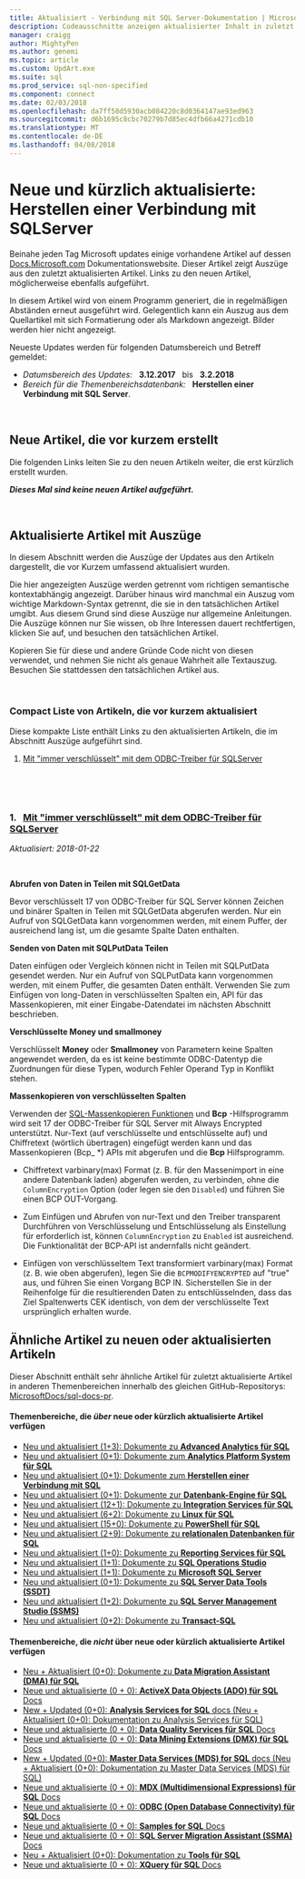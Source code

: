```yaml
---
title: Aktualisiert - Verbindung mit SQL Server-Dokumentation | Microsoft Docs
description: Codeausschnitte anzeigen aktualisierter Inhalt in zuletzt geänderten Dokumentation für die Verbindung mit Microsoft SQL Server herstellen.
manager: craigg
author: MightyPen
ms.author: genemi
ms.topic: article
ms.custom: UpdArt.exe
ms.suite: sql
ms.prod_service: sql-non-specified
ms.component: connect
ms.date: 02/03/2018
ms.openlocfilehash: da7ff58d5930acb084220c8d0364147ae93ed963
ms.sourcegitcommit: d6b1695c8cbc70279b7d85ec4dfb66a4271cdb10
ms.translationtype: MT
ms.contentlocale: de-DE
ms.lasthandoff: 04/08/2018
---
```

# <a name="new-and-recently-updated-connect-to-sql-server"></a>Neue und kürzlich aktualisierte: Herstellen einer Verbindung mit SQLServer



Beinahe jeden Tag Microsoft updates einige vorhandene Artikel auf dessen [Docs.Microsoft.com](http://docs.microsoft.com/) Dokumentationswebsite. Dieser Artikel zeigt Auszüge aus den zuletzt aktualisierten Artikel. Links zu den neuen Artikel, möglicherweise ebenfalls aufgeführt.

In diesem Artikel wird von einem Programm generiert, die in regelmäßigen Abständen erneut ausgeführt wird. Gelegentlich kann ein Auszug aus dem Quellartikel mit sich Formatierung oder als Markdown angezeigt. Bilder werden hier nicht angezeigt.

Neueste Updates werden für folgenden Datumsbereich und Betreff gemeldet:



- *Datumsbereich des Updates:* &nbsp; **3.12.2017** &nbsp; bis &nbsp; **3.2.2018**
- *Bereich für die Themenbereichsdatenbank:* &nbsp; **Herstellen einer Verbindung mit SQL Server**.




&nbsp;

## <a name="new-articles-created-recently"></a>Neue Artikel, die vor kurzem erstellt

Die folgenden Links leiten Sie zu den neuen Artikeln weiter, die erst kürzlich erstellt wurden.


***Dieses Mal sind keine neuen Artikel aufgeführt.***



&nbsp;

## <a name="updated-articles-with-excerpts"></a>Aktualisierte Artikel mit Auszüge

In diesem Abschnitt werden die Auszüge der Updates aus den Artikeln dargestellt, die vor Kurzem umfassend aktualisiert wurden.

Die hier angezeigten Auszüge werden getrennt vom richtigen semantische kontextabhängig angezeigt. Darüber hinaus wird manchmal ein Auszug vom wichtige Markdown-Syntax getrennt, die sie in den tatsächlichen Artikel umgibt. Aus diesem Grund sind diese Auszüge nur allgemeine Anleitungen. Die Auszüge können nur Sie wissen, ob Ihre Interessen dauert rechtfertigen, klicken Sie auf, und besuchen den tatsächlichen Artikel.

Kopieren Sie für diese und andere Gründe Code nicht von diesen verwendet, und nehmen Sie nicht als genaue Wahrheit alle Textauszug. Besuchen Sie stattdessen den tatsächlichen Artikel aus.





&nbsp;

<a name="compactupdatedlist"/>

### <a name="compact-list-of-articles-updated-recently"></a>Compact Liste von Artikeln, die vor kurzem aktualisiert

Diese kompakte Liste enthält Links zu den aktualisierten Artikeln, die im Abschnitt Auszüge aufgeführt sind.

1. [Mit "immer verschlüsselt" mit dem ODBC-Treiber für SQLServer](#TitleNum_1)




&nbsp;

&nbsp;

<a name="TitleNum_1"/>

### <a name="1-nbsp-using-always-encrypted-with-the-odbc-driver-for-sql-serverodbcusing-always-encrypted-with-the-odbc-drivermd"></a>1. &nbsp; [Mit "immer verschlüsselt" mit dem ODBC-Treiber für SQLServer](odbc/using-always-encrypted-with-the-odbc-driver.md)

*Aktualisiert: 2018-01-22* &nbsp; &nbsp; &nbsp; &nbsp; &nbsp; 

<!-- Source markdown line 524.  ms.author= "v-chojas".  -->

&nbsp;


<!-- git diff --ignore-all-space --unified=0 a52abae2a8f27c3b5bc411ef758610116a608f9f 352368eb269b98ab5ca3a9791fae2e70bf26277a  (PR=4686  ,  Filename=using-always-encrypted-with-the-odbc-driver.md  ,  Dirpath=docs\connect\odbc\  ,  MergeCommitSha40=82c9868b5bf95e5b0c68137ba434ddd37fc61072) -->



**Abrufen von Daten in Teilen mit SQLGetData**

Bevor verschlüsselt 17 von ODBC-Treiber für SQL Server können Zeichen und binärer Spalten in Teilen mit SQLGetData abgerufen werden. Nur ein Aufruf von SQLGetData kann vorgenommen werden, mit einem Puffer, der ausreichend lang ist, um die gesamte Spalte Daten enthalten.

**Senden von Daten mit SQLPutData Teilen**

Daten einfügen oder Vergleich können nicht in Teilen mit SQLPutData gesendet werden. Nur ein Aufruf von SQLPutData kann vorgenommen werden, mit einem Puffer, die gesamten Daten enthält. Verwenden Sie zum Einfügen von long-Daten in verschlüsselten Spalten ein, API für das Massenkopieren, mit einer Eingabe-Datendatei im nächsten Abschnitt beschrieben.

**Verschlüsselte Money und smallmoney**

Verschlüsselt **Money** oder **Smallmoney** von Parametern keine Spalten angewendet werden, da es ist keine bestimmte ODBC-Datentyp die Zuordnungen für diese Typen, wodurch Fehler Operand Typ in Konflikt stehen.

**Massenkopieren von verschlüsselten Spalten**


Verwenden der [SQL-Massenkopieren Funktionen](odbc/../../relational-databases/native-client-odbc-bulk-copy-operations/performing-bulk-copy-operations-odbc.md) und **Bcp** -Hilfsprogramm wird seit 17 der ODBC-Treiber für SQL Server mit Always Encrypted unterstützt. Nur-Text (auf verschlüsselte und entschlüsselte auf) und Chiffretext (wörtlich übertragen) eingefügt werden kann und das Massenkopieren (Bcp_ *) APIs mit abgerufen und die **Bcp** Hilfsprogramm.

- Chiffretext varbinary(max) Format (z. B. für den Massenimport in eine andere Datenbank laden) abgerufen werden, zu verbinden, ohne die `ColumnEncryption` Option (oder legen sie den `Disabled`) und führen Sie einen BCP OUT-Vorgang.

- Zum Einfügen und Abrufen von nur-Text und den Treiber transparent Durchführen von Verschlüsselung und Entschlüsselung als Einstellung für erforderlich ist, können `ColumnEncryption` zu `Enabled` ist ausreichend. Die Funktionalität der BCP-API ist andernfalls nicht geändert.

- Einfügen von verschlüsseltem Text transformiert varbinary(max) Format (z. B. wie oben abgerufen), legen Sie die `BCPMODIFYENCRYPTED` auf "true" aus, und führen Sie einen Vorgang BCP IN. Sicherstellen Sie in der Reihenfolge für die resultierenden Daten zu entschlüsselnden, dass das Ziel Spaltenwerts CEK identisch, von dem der verschlüsselte Text ursprünglich erhalten wurde.







## <a name="similar-articles-about-new-or-updated-articles"></a>Ähnliche Artikel zu neuen oder aktualisierten Artikeln

Dieser Abschnitt enthält sehr ähnliche Artikel für zuletzt aktualisierte Artikel in anderen Themenbereichen innerhalb des gleichen GitHub-Repositorys: [MicrosoftDocs/sql-docs-pr](https://github.com/MicrosoftDocs/sql-docs/).


#### <a name="subject-areas-that-do-have-new-or-recently-updated-articles"></a>Themenbereiche, die *über* neue oder kürzlich aktualisierte Artikel verfügen


- [Neu und aktualisiert (1+3):&nbsp;Dokumente zu **Advanced Analytics für SQL**](../advanced-analytics/new-updated-advanced-analytics.md)
- [Neu und aktualisiert (0+1):&nbsp;Dokumente zum **Analytics Platform System für SQL**](../analytics-platform-system/new-updated-analytics-platform-system.md)
- [Neu und aktualisiert (0+1):&nbsp;Dokumente zum **Herstellen einer Verbindung mit SQL**](../connect/new-updated-connect.md)
- [Neu und aktualisiert (0+1):&nbsp;Dokumente zur **Datenbank-Engine für SQL**](../database-engine/new-updated-database-engine.md)
- [Neu und aktualisiert (12+1): Dokumente zu **Integration Services für SQL**](../integration-services/new-updated-integration-services.md)
- [Neu und aktualisiert (6+2):&nbsp;Dokumente zu **Linux für SQL**](../linux/new-updated-linux.md)
- [Neu und aktualisiert (15+0): Dokumente zu **PowerShell für SQL**](../powershell/new-updated-powershell.md)
- [Neu und aktualisiert (2+9):&nbsp;Dokumente zu **relationalen Datenbanken für SQL**](../relational-databases/new-updated-relational-databases.md)
- [Neu und aktualisiert (1+0):&nbsp;Dokumente zu **Reporting Services für SQL**](../reporting-services/new-updated-reporting-services.md)
- [Neu und aktualisiert (1+1):&nbsp;Dokumente zu **SQL Operations Studio**](../sql-operations-studio/new-updated-sql-operations-studio.md)
- [Neu und aktualisiert (1+1):&nbsp;Dokumente zu **Microsoft SQL Server**](../sql-server/new-updated-sql-server.md)
- [Neu und aktualisiert (0+1):&nbsp;Dokumente zu **SQL Server Data Tools (SSDT)**](../ssdt/new-updated-ssdt.md)
- [Neu und aktualisiert (1+2):&nbsp;Dokumente zu **SQL Server Management Studio (SSMS)**](../ssms/new-updated-ssms.md)
- [Neu und aktualisiert (0+2):&nbsp;Dokumente zu **Transact-SQL**](../t-sql/new-updated-t-sql.md)



#### <a name="subject-areas-that-do-not-have-any-new-or-recently-updated-articles"></a>Themenbereiche, die *nicht* über neue oder kürzlich aktualisierte Artikel verfügen


- [Neu + Aktualisiert (0+0): Dokumente zu **Data Migration Assistant (DMA) für SQL**](../dma/new-updated-dma.md)
- [Neue und aktualisierte (0 + 0): **ActiveX Data Objects (ADO) für SQL** Docs](../ado/new-updated-ado.md)
- [New + Updated (0+0): **Analysis Services for SQL** docs (Neu + Aktualisiert (0+0): Dokumentation zu Analysis Services für SQL)](../analysis-services/new-updated-analysis-services.md)
- [Neue und aktualisierte (0 + 0): **Data Quality Services für SQL** Docs](../data-quality-services/new-updated-data-quality-services.md)
- [Neue und aktualisierte (0 + 0): **Data Mining Extensions (DMX) für SQL** Docs](../dmx/new-updated-dmx.md)
- [New + Updated (0+0): **Master Data Services (MDS) for SQL** docs (Neu + Aktualisiert (0+0): Dokumentation zu Master Data Services (MDS) für SQL)](../master-data-services/new-updated-master-data-services.md)
- [Neue und aktualisierte (0 + 0): **MDX (Multidimensional Expressions) für SQL** Docs](../mdx/new-updated-mdx.md)
- [Neue und aktualisierte (0 + 0): **ODBC (Open Database Connectivity) für SQL** Docs](../odbc/new-updated-odbc.md)
- [Neue und aktualisierte (0 + 0): **Samples for SQL** Docs](../samples/new-updated-samples.md)
- [Neue und aktualisierte (0 + 0): **SQL Server Migration Assistant (SSMA)** Docs](../ssma/new-updated-ssma.md)
- [Neu + Aktualisiert (0+0): Dokumentation zu **Tools für SQL**](../tools/new-updated-tools.md)
- [Neue und aktualisierte (0 + 0): **XQuery für SQL** Docs](../xquery/new-updated-xquery.md)


